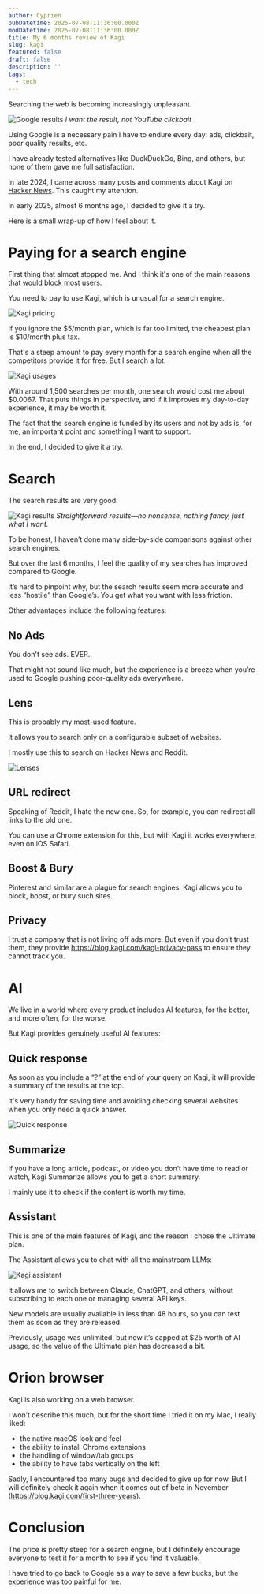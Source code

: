```yaml
---
author: Cyprien
pubDatetime: 2025-07-08T11:36:00.000Z
modDatetime: 2025-07-08T11:36:00.000Z
title: My 6 months review of Kagi
slug: kagi
featured: false
draft: false
description: ''
tags:
  - tech
---
```

Searching the web is becoming increasingly unpleasant.

![Google results](assets/images/posts/2025/kagi/google.png)
_I want the result, not YouTube clickbait_

Using Google is a necessary pain I have to endure every day: ads, clickbait, poor quality results, etc.

I have already tested alternatives like DuckDuckGo, Bing, and others, but none of them gave me full satisfaction.

In late 2024, I came across many posts and comments about Kagi on [Hacker News](https://news.ycombinator.com/). This caught my attention.

In early 2025, almost 6 months ago, I decided to give it a try.

Here is a small wrap-up of how I feel about it.

# Paying for a search engine

First thing that almost stopped me. And I think it's one of the main reasons that would block most users.

You need to pay to use Kagi, which is unusual for a search engine.

![Kagi pricing](assets/images/posts/2025/kagi/pricing.png)

If you ignore the $5/month plan, which is far too limited, the cheapest plan is $10/month plus tax.

That's a steep amount to pay every month for a search engine when all the competitors provide it for free. But I search a lot:

![Kagi usages](assets/images/posts/2025/kagi/usages.png)

With around 1,500 searches per month, one search would cost me about $0.0067. That puts things in perspective, and if it improves my day-to-day experience, it may be worth it.

The fact that the search engine is funded by its users and not by ads is, for me, an important point and something I want to support.

In the end, I decided to give it a try.

# Search

The search results are very good.

![Kagi results](assets/images/posts/2025/kagi/kagi_results.png)
_Straightforward results—no nonsense, nothing fancy, just what I want._

To be honest, I haven’t done many side-by-side comparisons against other search engines.

But over the last 6 months, I feel the quality of my searches has improved compared to Google.

It’s hard to pinpoint why, but the search results seem more accurate and less “hostile” than Google’s. You get what you want with less friction.

Other advantages include the following features:

## No Ads

You don't see ads. EVER.

That might not sound like much, but the experience is a breeze when you’re used to Google pushing poor-quality ads everywhere.

## Lens

This is probably my most-used feature.

It allows you to search only on a configurable subset of websites.

I mostly use this to search on Hacker News and Reddit.

![Lenses](assets/images/posts/2025/kagi/lenses.png)

## URL redirect

Speaking of Reddit, I hate the new one. So, for example, you can redirect all links to the old one.

You can use a Chrome extension for this, but with Kagi it works everywhere, even on iOS Safari.

## Boost & Bury

Pinterest and similar are a plague for search engines. Kagi allows you to block, boost, or bury such sites.

## Privacy

I trust a company that is not living off ads more. But even if you don’t trust them, they provide <https://blog.kagi.com/kagi-privacy-pass> to ensure they cannot track you.

# AI

We live in a world where every product includes AI features, for the better, and more often, for the worse.

But Kagi provides genuinely useful AI features:

## Quick response

As soon as you include a “?” at the end of your query on Kagi, it will provide a summary of the results at the top.

It's very handy for saving time and avoiding checking several websites when you only need a quick answer.

![Quick response](assets/images/posts/2025/kagi/quick_response.png)

## Summarize

If you have a long article, podcast, or video you don’t have time to read or watch, Kagi Summarize allows you to get a short summary.

I mainly use it to check if the content is worth my time.

## Assistant

This is one of the main features of Kagi, and the reason I chose the Ultimate plan.

The Assistant allows you to chat with all the mainstream LLMs:

![Kagi assistant](assets/images/posts/2025/kagi/assistant.png)

It allows me to switch between Claude, ChatGPT, and others, without subscribing to each one or managing several API keys.

New models are usually available in less than 48 hours, so you can test them as soon as they are released.

Previously, usage was unlimited, but now it’s capped at $25 worth of AI usage, so the value of the Ultimate plan has decreased a bit.

# Orion browser

Kagi is also working on a web browser.

I won’t describe this much, but for the short time I tried it on my Mac, I really liked:

- the native macOS look and feel
- the ability to install Chrome extensions
- the handling of window/tab groups
- the ability to have tabs vertically on the left

Sadly, I encountered too many bugs and decided to give up for now. But I will definitely check it again when it comes out of beta in November (<https://blog.kagi.com/first-three-years>).

# Conclusion

The price is pretty steep for a search engine, but I definitely encourage everyone to test it for a month to see if you find it valuable.

I have tried to go back to Google as a way to save a few bucks, but the experience was too painful for me.

